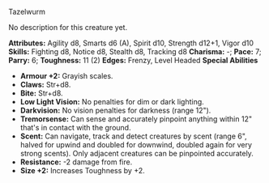 Tazelwurm

No description for this creature yet.

**Attributes:** Agility d8, Smarts d6 (A), Spirit d10, Strength d12+1,
Vigor d10
**Skills:** Fighting d8, Notice d8, Stealth d8, Tracking d8
**Charisma:** -; **Pace:** 7; **Parry:** 6; **Toughness:** 11 (2)
**Edges:** Frenzy, Level Headed
**Special Abilities**
- **Armour +2:** Grayish scales.
- **Claws:** Str+d8.
- **Bite:** Str+d8.
- **Low Light Vision:** No penalties for dim or dark lighting.
- **Darkvision:** No vision penalties for darkness (range 12").
- **Tremorsense:** Can sense and accurately pinpoint anything within
12" that's in contact with the ground.
- **Scent:** Can navigate, track and detect creatures by scent (range
6", halved for upwind and doubled for downwind, doubled again for very
strong scents). Only adjacent creatures can be pinpointed accurately.
- **Resistance:** -2 damage from fire.
- **Size +2:** Increases Toughness by +2.

